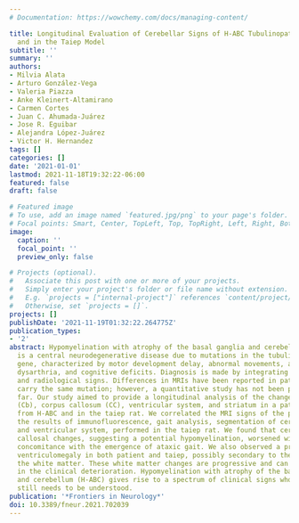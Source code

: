 ```yaml
---
# Documentation: https://wowchemy.com/docs/managing-content/

title: Longitudinal Evaluation of Cerebellar Signs of H-ABC Tubulinopathy in a Patient
  and in the Taiep Model
subtitle: ''
summary: ''
authors:
- Milvia Alata
- Arturo González-Vega
- Valeria Piazza
- Anke Kleinert-Altamirano
- Carmen Cortes
- Juan C. Ahumada-Juárez
- Jose R. Eguibar
- Alejandra López-Juárez
- Victor H. Hernandez
tags: []
categories: []
date: '2021-01-01'
lastmod: 2021-11-18T19:32:22-06:00
featured: false
draft: false

# Featured image
# To use, add an image named `featured.jpg/png` to your page's folder.
# Focal points: Smart, Center, TopLeft, Top, TopRight, Left, Right, BottomLeft, Bottom, BottomRight.
image:
  caption: ''
  focal_point: ''
  preview_only: false

# Projects (optional).
#   Associate this post with one or more of your projects.
#   Simply enter your project's folder or file name without extension.
#   E.g. `projects = ["internal-project"]` references `content/project/deep-learning/index.md`.
#   Otherwise, set `projects = []`.
projects: []
publishDate: '2021-11-19T01:32:22.264775Z'
publication_types:
- '2'
abstract: Hypomyelination with atrophy of the basal ganglia and cerebellum (H-ABC)
  is a central neurodegenerative disease due to mutations in the tubulin beta-4A (TUBB4A)
  gene, characterized by motor development delay, abnormal movements, ataxia, spasticity,
  dysarthria, and cognitive deficits. Diagnosis is made by integrating clinical data
  and radiological signs. Differences in MRIs have been reported in patients that
  carry the same mutation; however, a quantitative study has not been performed so
  far. Our study aimed to provide a longitudinal analysis of the changes in the cerebellum
  (Cb), corpus callosum (CC), ventricular system, and striatum in a patient suffering
  from H-ABC and in the taiep rat. We correlated the MRI signs of the patient with
  the results of immunofluorescence, gait analysis, segmentation of cerebellum, CC,
  and ventricular system, performed in the taiep rat. We found that cerebellar and
  callosal changes, suggesting a potential hypomyelination, worsened with age, in
  concomitance with the emergence of ataxic gait. We also observed a progressive lateral
  ventriculomegaly in both patient and taiep, possibly secondary to the atrophy of
  the white matter. These white matter changes are progressive and can be involved
  in the clinical deterioration. Hypomyelination with atrophy of the basal ganglia
  and cerebellum (H-ABC) gives rise to a spectrum of clinical signs whose pathophysiology
  still needs to be understood.
publication: '*Frontiers in Neurology*'
doi: 10.3389/fneur.2021.702039
---
```


